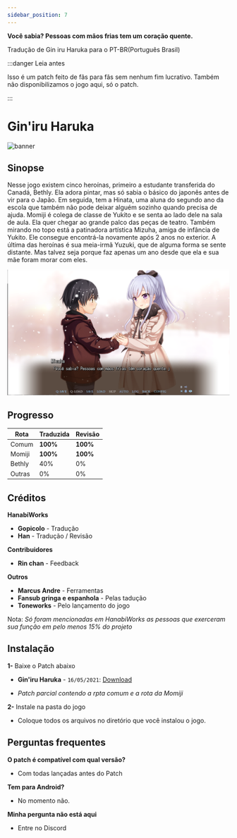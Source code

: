 ```yaml
---
sidebar_position: 7
---
```


**Você sabia? Pessoas com mãos frias tem um coração quente.**

Tradução de Gin iru Haruka para o PT-BR(Português Brasil)

:::danger Leia antes

Isso é um patch feito de fãs para fãs sem nenhum fim lucrativo. Também não disponibilizamos o jogo aqui, só o patch.

:::

# Gin'iru Haruka

![banner](https://s2.vndb.org/cv/71/31971.jpg)

## Sinopse

Nesse jogo existem cinco heroínas, primeiro a estudante transferida do Canadá, Bethly. Ela adora pintar, mas só sabia o básico do japonês antes de vir para o Japão. Em seguida, tem a Hinata, uma aluna do segundo ano da escola que também não pode deixar alguém sozinho quando precisa de ajuda. Momiji é colega de classe de Yukito e se senta ao lado dele na sala de aula. Ela quer chegar ao grande palco das peças de teatro. Também mirando no topo está a patinadora artística Mizuha, amiga de infância de Yukito. Ele consegue encontrá-la novamente após 2 anos no exterior. A última das heroínas é sua meia-irmã Yuzuki, que de alguma forma se sente distante. Mas talvez seja porque faz apenas um ano desde que ela e sua mãe foram morar com eles. 

![cg](CGs/gin.png)

## Progresso

| Rota         | Traduzida | Revisão |
|--------------|-----------|------------|
| Comum        | **100%**  | **100%**      |
| Momiji       | **100%**  | **100%**      |
| Bethly       | 40%  | 0%     |
| Outras        | 0%  | 0%    |


## Créditos


**HanabiWorks**
- **Gopicolo** - Tradução
- **Han** - Tradução / Revisão

**Contribuidores**
- **Rin chan** - Feedback



**Outros**
- **Marcus Andre** - Ferramentas
- **Fansub gringa e espanhola** - Pelas tadução
- **Toneworks** - Pelo lançamento do jogo

Nota: *Só foram mencionadas em HanabiWorks as pessoas que exerceram sua função em pelo menos 15% do projeto*

## Instalação

**1-** Baixe o Patch abaixo


- **Gin'iru Haruka** - `16/05/2021`: [Download](https://www.mediafire.com/file/lwbnfn21mygxi7g/Gin%E2%80%99Iro+Haruka+patch+rota+momiji.rar/file)

- *Patch parcial contendo a rpta comum e a rota da Momiji*

**2-** Instale na pasta do jogo

- Coloque todos os arquivos no diretório que você instalou o jogo.


## Perguntas frequentes

**O patch é compatível com qual versão?**
- Com todas lançadas antes do Patch

**Tem para Android?**
- No momento não.

**Minha pergunta não está aqui**
- Entre no Discord




